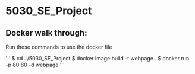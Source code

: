 # 5030_SE_Project
## Docker walk through:
Run these commands to use the docker file

'''
$ cd ../5030_SE_Project
$ docker image build -t webpage .
$ docker run -p 80:80 -d webpage
'''
